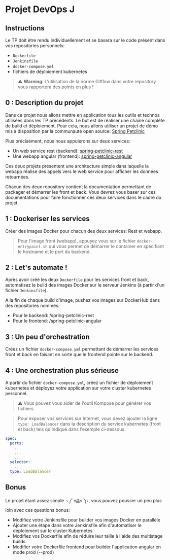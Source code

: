 # Projet DevOps J

## Instructions
Le TP doit être rendu individuellement et se basera sur le code présent dans vos repositories personnels:
* `Dockerfile`
* `Jenkinsfile`
* `docker-compose.yml`
* fichiers de déploiement kubernetes

> :warning: **Warning**: L'utilisation de la norme Gitflow dans votre repository vous rapportera des points en plus !

## 0 : Description du projet
Dans ce projet nous allons mettre en application tous les outils et technos utilisées dans les TP précédents. Le but est de réaliser une chaine complète de build et déploiement.
Pour cela, nous allons utiliser un projet de démo mis à disposition par la communauté open source: [Spring Petclinic](https://spring-petclinic-community.herokuapp.com/)

Plus précisément, nous nous appuierons sur deux services:
* Un web service rest (backend): [spring-petclinic-rest](spring-petclinic-rest)
* Une webapp angular (frontend): [spring-petclinic-angular](spring-petclinic-angular)

Ces deux projets présentent une architecture simple dans laquelle la webapp réalise des appels vers le web service pour afficher les données retournées.

Chacun des deux repository contient la documentation permettant de packager et démarrer les front et back. Vous devrez vous baser sur ces documentations pour faire fonctionner ces deux services dans le cadre du projet.

## 1 : Dockeriser les services
Créer des images Docker pour chacun des deux services: Rest et webapp.

> Pour l'image front (webapp), appuyez vous sur le fichier `docker-entrypoint.sh` qui vous permet de démarrer le container en spécifiant le hostname et le port du backend.

## 2 : Let's automate !
Après avoir créé les deux `Dockerfile` pour les services front et back, automatisez le build des images Docker sur le serveur Jenkins (à partir d'un fichier `Jenkinsfile`).

A la fin de chaque build d'image, pushez vos images sur DockerHub dans des repositories nommés:
* Pour le backend: <username>/spring-petclinic-rest
* Pour le frontend:  <username>/spring-petclinic-angular

## 3 : Un peu d'orchestration
Créez un fichier `docker-compose.yml` permettant de démarrer les services front et back en faisant en sorte que le frontend pointe sur le backend.

## 4 : Une orchestration plus sérieuse
A partir du fichier `docker-compose.yml`, créez un fichier de déploiement kubernetes et déployez votre application sur votre cluster kubernetes personnel.

> :warning: Vous pouvez vous aider de l'outil Kompose pour générer vos fichiers

> Pour exposer vos services sur Internet, vous devez ajouter la ligne `type: LoadBalancer` dans la description du service kubernetes (front et back) tels qu'indiqué dans l'exemple ci-dessous:
```yaml
spec:
  ports:
    ...
    ...
    ...
  selector:
    ...
  type: LoadBalancer
```

## Bonus
Le projet étant assez simple `ヽ༼ ಠ益ಠ ༽ﾉ`, vous pouvez pousser un peu plus loin avec ces questions bonus:
  * Modifiez votre Jenkinsfile pour builder vos images Docker en parallèle 
  * Ajouter une étape dans votre Jenkinsfile afin d'automatiser le déploiement sur le cluster Kubernetes
  * Modifiez vos Dockerfile afin de réduire leur taille à l'aide des multistage builds.
  * Modifier votre Dockerfile frontend pour builder l'application angular en mode prod (--prod) 

